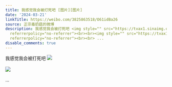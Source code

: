 ```yaml
---
title: 我感觉我会被打死吧 [图片][图片]
date: '2024-03-21'
linkTitle: https://weibo.com/3825863518/O61idBa26
source: 正宗毒奶菇的微博
description: 我感觉我会被打死吧 <img style="" src="https://tvax1.sinaimg.cn/large/e40a0b5egy1hnyj6on6icj20ca09v42d.jpg"
  referrerpolicy="no-referrer"><br><br><img style="" src="https://tvax1.sinaimg.cn/large/e40a0b5egy1hnyj6euybij20dw0kujz8.jpg"
  referrerpolicy="no-referrer"><br><br> ...
disable_comments: true
---
```

我感觉我会被打死吧 <img style="" src="https://tvax1.sinaimg.cn/large/e40a0b5egy1hnyj6on6icj20ca09v42d.jpg" referrerpolicy="no-referrer"><br><br><img style="" src="https://tvax1.sinaimg.cn/large/e40a0b5egy1hnyj6euybij20dw0kujz8.jpg" referrerpolicy="no-referrer"><br><br> ...